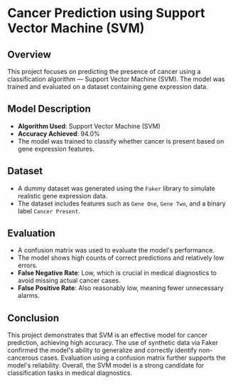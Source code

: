 
# Cancer Prediction using Support Vector Machine (SVM)

## Overview
This project focuses on predicting the presence of cancer using a classification algorithm — Support Vector Machine (SVM). The model was trained and evaluated on a dataset containing gene expression data.

## Model Description
- **Algorithm Used**: Support Vector Machine (SVM)  
- **Accuracy Achieved**: 94.0%  
- The model was trained to classify whether cancer is present based on gene expression features.

## Dataset
- A dummy dataset was generated using the `Faker` library to simulate realistic gene expression data.
- The dataset includes features such as `Gene One`, `Gene Two`, and a binary label `Cancer Present`.

## Evaluation
- A confusion matrix was used to evaluate the model's performance.
- The model shows high counts of correct predictions and relatively low errors.
- **False Negative Rate**: Low, which is crucial in medical diagnostics to avoid missing actual cancer cases.
- **False Positive Rate**: Also reasonably low, meaning fewer unnecessary alarms.

## Conclusion
This project demonstrates that SVM is an effective model for cancer prediction, achieving high accuracy. The use of synthetic data via Faker confirmed the model's ability to generalize and correctly identify non-cancerous cases. Evaluation using a confusion matrix further supports the model's reliability. Overall, the SVM model is a strong candidate for classification tasks in medical diagnostics.

